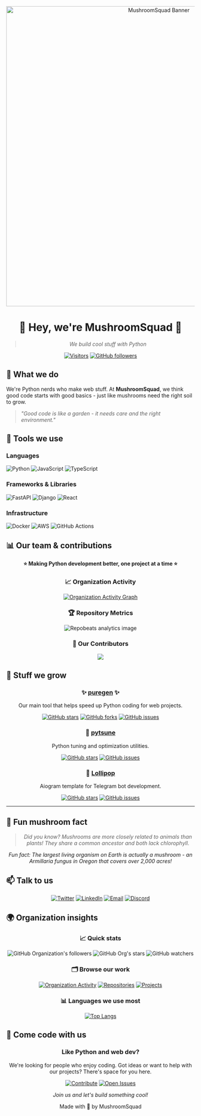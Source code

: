 <div align="center">
  <img src="mushroom-banner.png" alt="MushroomSquad Banner" width="800"/>
  
  # 🍄 Hey, we're MushroomSquad 🍄
  
  > *We build cool stuff with Python*
  
  [![Visitors](https://visitor-badge.laobi.icu/badge?page_id=mushroomsquad.mushroomsquad)](https://github.com/MushroomSquad)
  [![GitHub followers](https://img.shields.io/github/followers/MushroomSquad?label=Follow&style=social)](https://github.com/MushroomSquad)
</div>

## 🌟 What we do

We're Python nerds who make web stuff. At **MushroomSquad**, we think good code starts with good basics - just like mushrooms need the right soil to grow.

> *"Good code is like a garden - it needs care and the right environment."*

## 🔧 Tools we use

### Languages
![Python](https://img.shields.io/badge/Python-3776AB?style=for-the-badge&logo=python&logoColor=white)
![JavaScript](https://img.shields.io/badge/JavaScript-F7DF1E?style=for-the-badge&logo=javascript&logoColor=black)
![TypeScript](https://img.shields.io/badge/TypeScript-3178C6?style=for-the-badge&logo=typescript&logoColor=white)

### Frameworks & Libraries
![FastAPI](https://img.shields.io/badge/FastAPI-009688?style=for-the-badge&logo=fastapi&logoColor=white)
![Django](https://img.shields.io/badge/Django-092E20?style=for-the-badge&logo=django&logoColor=white)
![React](https://img.shields.io/badge/React-61DAFB?style=for-the-badge&logo=react&logoColor=black)

### Infrastructure
![Docker](https://img.shields.io/badge/Docker-2496ED?style=for-the-badge&logo=docker&logoColor=white)
![AWS](https://img.shields.io/badge/AWS-232F3E?style=for-the-badge&logo=amazon-aws&logoColor=white)
![GitHub Actions](https://img.shields.io/badge/GitHub_Actions-2088FF?style=for-the-badge&logo=github-actions&logoColor=white)

## 📊 Our team & contributions

<div align="center">
  
**⭐ Making Python development better, one project at a time ⭐**

</div>

<div align="center">
  
### 📈 Organization Activity
  
[![Organization Activity Graph](http://ghchart.rshah.org/409ba5/MushroomSquad)](https://github.com/MushroomSquad)
  
### 🏆 Repository Metrics
  
![Repobeats analytics image](https://repobeats.axiom.co/api/embed/4f89eb5a91b2c8de9acab96e2d4c394d5e104ee2.svg "Repobeats analytics image")

### 👥 Our Contributors
  
<a href="https://github.com/MushroomSquad/puregen/graphs/contributors">
  <img src="https://contrib.rocks/image?repo=MushroomSquad/puregen" />
</a>

</div>

## 🌱 Stuff we grow

<div align="center">
  
### ✨ [puregen](https://github.com/MushroomSquad/puregen) ✨
  
Our main tool that helps speed up Python coding for web projects.
  
[![GitHub stars](https://img.shields.io/github/stars/MushroomSquad/puregen?style=social)](https://github.com/MushroomSquad/puregen/stargazers)
[![GitHub forks](https://img.shields.io/github/forks/MushroomSquad/puregen?style=social)](https://github.com/MushroomSquad/puregen/network/members)
[![GitHub issues](https://img.shields.io/github/issues/MushroomSquad/puregen)](https://github.com/MushroomSquad/puregen/issues)

### 🔧 [pytsune](https://github.com/MushroomSquad/pytsune)

Python tuning and optimization utilities.

[![GitHub stars](https://img.shields.io/github/stars/MushroomSquad/pytsune?style=social)](https://github.com/MushroomSquad/pytsune/stargazers)
[![GitHub issues](https://img.shields.io/github/issues/MushroomSquad/pytsune)](https://github.com/MushroomSquad/pytsune/issues)

### 🍭 [Lollipop](https://github.com/MushroomSquad/Lollipop)

Aiogram template for Telegram bot development.

[![GitHub stars](https://img.shields.io/github/stars/MushroomSquad/Lollipop?style=social)](https://github.com/MushroomSquad/Lollipop/stargazers)
[![GitHub issues](https://img.shields.io/github/issues/MushroomSquad/Lollipop)](https://github.com/MushroomSquad/Lollipop/issues)
</div>

---

## 🍄 Fun mushroom fact

<div align="center">
  
  > *Did you know? Mushrooms are more closely related to animals than plants! They share a common ancestor and both lack chlorophyll.*
  
  *Fun fact: The largest living organism on Earth is actually a mushroom - an Armillaria fungus in Oregon that covers over 2,000 acres!*
</div>

## 📫 Talk to us

<div align="center">
  
[![Twitter](https://img.shields.io/badge/Twitter-1DA1F2?style=for-the-badge&logo=twitter&logoColor=white)](https://twitter.com/MushroomSquadHQ)
[![LinkedIn](https://img.shields.io/badge/LinkedIn-0077B5?style=for-the-badge&logo=linkedin&logoColor=white)](https://linkedin.com/company/mushroomsquad)
[![Email](https://img.shields.io/badge/Email-D14836?style=for-the-badge&logo=gmail&logoColor=white)](mailto:hello@mushroomsquad.com)
[![Discord](https://img.shields.io/badge/Discord-5865F2?style=for-the-badge&logo=discord&logoColor=white)](https://discord.gg/mushroomsquad)
  
</div>

## 🌍 Organization insights

<div align="center">
  
### 📈 Quick stats
  
![GitHub Organization's followers](https://img.shields.io/github/followers/MushroomSquad?label=Follow%20%40MushroomSquad&style=social)
![GitHub Org's stars](https://img.shields.io/github/stars/MushroomSquad?affiliations=OWNER&style=social)
![GitHub watchers](https://img.shields.io/github/watchers/MushroomSquad/puregen?style=social)

### 🗂️ Browse our work
  
[![Organization Activity](https://img.shields.io/badge/Check_Organization_Activity-181717?style=for-the-badge&logo=github&logoColor=white)](https://github.com/MushroomSquad)
[![Repositories](https://img.shields.io/badge/Browse_Repositories-2F3136?style=for-the-badge&logo=github&logoColor=white)](https://github.com/orgs/MushroomSquad/repositories)
[![Projects](https://img.shields.io/badge/Organization_Projects-238636?style=for-the-badge&logo=github&logoColor=white)](https://github.com/orgs/MushroomSquad/projects)

### 📊 Languages we use most
  
[![Top Langs](https://github-readme-stats.vercel.app/api/top-langs/?username=MushroomSquad&layout=compact&theme=dark&count_private=false&include_orgs=true)](https://github.com/MushroomSquad)
  
</div>

## 🤝 Come code with us

<div align="center">
  
  ### Like Python and web dev?
  
  We're looking for people who enjoy coding. Got ideas or want to help with our projects? There's space for you here.
  
  [![Contribute](https://img.shields.io/badge/Contribute-5C2D91?style=for-the-badge)](https://github.com/MushroomSquad/puregen/blob/main/CONTRIBUTING.md)
  [![Open Issues](https://img.shields.io/badge/Open_Issues-238636?style=for-the-badge)](https://github.com/orgs/MushroomSquad/projects)
  
  *Join us and let's build something cool!*
</div>

<div align="center">
  
  Made with 🍄 by MushroomSquad
  
</div>